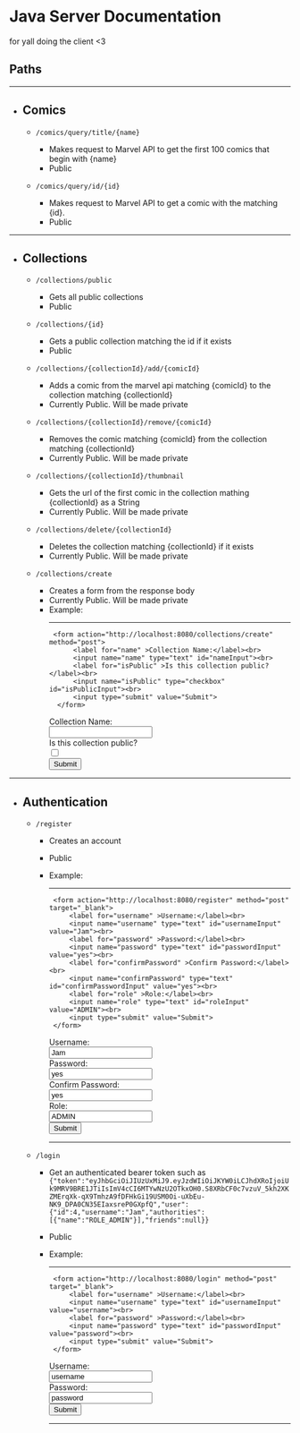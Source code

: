 # Java Server Documentation
for yall doing the client <3

## Paths

***
- ## Comics 
    -     /comics/query/title/{name}
         - Makes request to Marvel API to get the first 100 comics that begin with {name}
         - Public
  
    -     /comics/query/id/{id}
         - Makes request to Marvel API to get a comic with the matching {id}.
         - Public
***

- ## Collections
    -     /collections/public
         - Gets all public collections
         - Public
    -     /collections/{id}
         - Gets a public collection matching the id if it exists
         - Public
    -     /collections/{collectionId}/add/{comicId}
         - Adds a comic from the marvel api matching {comicId} to the collection matching {collectionId}
         - Currently Public. Will be made private
    -     /collections/{collectionId}/remove/{comicId}
         - Removes the comic matching {comicId} from the collection matching {collectionId}
         - Currently Public. Will be made private
     -     /collections/{collectionId}/thumbnail
         - Gets the url of the first comic in the collection mathing {collectionId} as a String
         - Currently Public. Will be made private
    -     /collections/delete/{collectionId}
         - Deletes the collection matching {collectionId} if it exists
         - Currently Public. Will be made private
    -     /collections/create
         - Creates a form from the response body
         - Currently Public. Will be made private
         - Example:     
           *** 
                <form action="http://localhost:8080/collections/create" method="post">
                     <label for="name" >Collection Name:</label><br>
                     <input name="name" type="text" id="nameInput"><br>
                     <label for="isPublic" >Is this collection public?</label><br>
                     <input name="isPublic" type="checkbox" id="isPublicInput"><br>
                     <input type="submit" value="Submit">
                 </form>

             <form action="http://localhost:8080/collections/create" method="post">
                 <label for="name" >Collection Name:</label><br>
                 <input name="name" type="text" id="nameInput"><br>
                 <label for="isPublic" >Is this collection public?</label><br>
                 <input name="isPublic" type="checkbox" id="isPublicInput"><br>
                 <input type="submit" value="Submit">
             </form>

***

- ## Authentication
     -     /register
         - Creates an account
         - Public
         - Example: 
           ***    
                <form action="http://localhost:8080/register" method="post" target="_blank">
                    <label for="username" >Username:</label><br>
                    <input name="username" type="text" id="usernameInput" value="Jam"><br>
                    <label for="password" >Password:</label><br>
                    <input name="password" type="text" id="passwordInput" value="yes"><br>
                    <label for="confirmPassword" >Confirm Password:</label><br>
                    <input name="confirmPassword" type="text" id="confirmPasswordInput" value="yes"><br>
                    <label for="role" >Role:</label><br>
                    <input name="role" type="text" id="roleInput" value="ADMIN"><br>
                    <input type="submit" value="Submit">
                </form>

              <form action="http://localhost:8080/register" method="post" target="_blank">
                  <label for="username" >Username:</label><br>
                  <input name="username" type="text" id="usernameInput" value="Jam"><br>
                  <label for="password" >Password:</label><br>
                  <input name="password" type="text" id="passwordInput" value="yes"><br>
                  <label for="confirmPassword" >Confirm Password:</label><br>
                  <input name="confirmPassword" type="text" id="confirmPasswordInput" value="yes"><br>
                  <label for="role" >Role:</label><br>
                  <input name="role" type="text" id="roleInput" value="ADMIN"><br>
                  <input type="submit" value="Submit">
              </form>

           ***

     -     /login
         - Get an authenticated bearer token such as `{"token":"eyJhbGciOiJIUzUxMiJ9.eyJzdWIiOiJKYW0iLCJhdXRoIjoiUk9MRV9BRE1JTiIsImV4cCI6MTYwNzU2OTkxOH0.S8XRbCF0c7vzuV_5kh2XKZMErqXk-qX9TmhzA9fDFHkGi19USM0Oi-uXbEu-NK9_DPA0CN35EIaxsreP0GXpfQ","user":{"id":4,"username":"Jam","authorities":[{"name":"ROLE_ADMIN"}],"friends":null}}`
         - Public
         - Example:  
           ***
               
                <form action="http://localhost:8080/login" method="post" target="_blank">
                    <label for="username" >Username:</label><br>
                    <input name="username" type="text" id="usernameInput" value="username"><br>
                    <label for="password" >Password:</label><br>
                    <input name="password" type="text" id="passwordInput" value="password"><br>
                    <input type="submit" value="Submit">
                </form> 

              <form action="http://localhost:8080/login" method="post" target="_blank">
                  <label for="username" >Username:</label><br>
                  <input name="username" type="text" id="usernameInput" value="username"><br>
                  <label for="password" >Password:</label><br>
                  <input name="password" type="text" id="passwordInput" value="password"><br>
                  <input type="submit" value="Submit">
               </form>

           ***